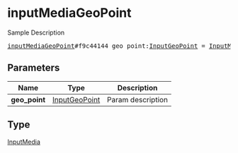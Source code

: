 # inputMediaGeoPoint

Sample Description

<pre>
<a href="../constructor/inputMediaGeoPoint.md">inputMediaGeoPoint</a>#f9c44144 geo_point:<a href="../type/InputGeoPoint.md">InputGeoPoint</a> = <a href="../type/InputMedia.md">InputMedia</a>;
</pre>
## Parameters

| Name | Type | Description |
|------|:----:|-------------|
| **geo_point** | <a href="../type/InputGeoPoint.md">InputGeoPoint</a> | Param description |

## Type

<a href="../type/InputMedia.md">InputMedia</a>
